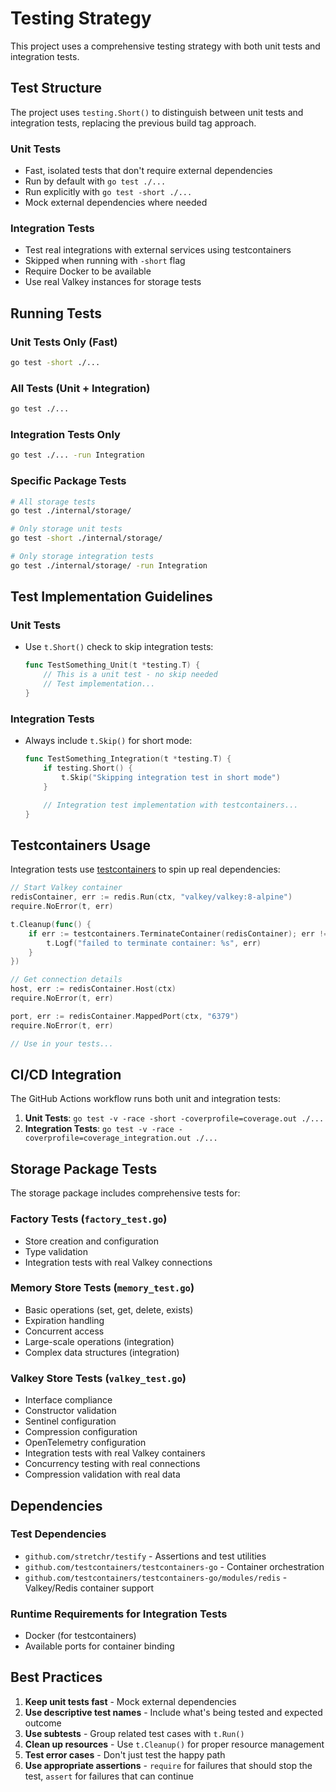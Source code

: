 # Testing Strategy

This project uses a comprehensive testing strategy with both unit tests and integration tests.

## Test Structure

The project uses `testing.Short()` to distinguish between unit tests and integration tests, replacing the previous build tag approach.

### Unit Tests
- Fast, isolated tests that don't require external dependencies
- Run by default with `go test ./...`
- Run explicitly with `go test -short ./...`
- Mock external dependencies where needed

### Integration Tests
- Test real integrations with external services using testcontainers
- Skipped when running with `-short` flag
- Require Docker to be available
- Use real Valkey instances for storage tests

## Running Tests

### Unit Tests Only (Fast)
```bash
go test -short ./...
```

### All Tests (Unit + Integration)
```bash
go test ./...
```

### Integration Tests Only
```bash
go test ./... -run Integration
```

### Specific Package Tests
```bash
# All storage tests
go test ./internal/storage/

# Only storage unit tests
go test -short ./internal/storage/

# Only storage integration tests
go test ./internal/storage/ -run Integration
```

## Test Implementation Guidelines

### Unit Tests
- Use `t.Short()` check to skip integration tests:
  ```go
  func TestSomething_Unit(t *testing.T) {
      // This is a unit test - no skip needed
      // Test implementation...
  }
  ```

### Integration Tests
- Always include `t.Skip()` for short mode:
  ```go
  func TestSomething_Integration(t *testing.T) {
      if testing.Short() {
          t.Skip("Skipping integration test in short mode")
      }

      // Integration test implementation with testcontainers...
  }
  ```

## Testcontainers Usage

Integration tests use [testcontainers](https://github.com/testcontainers/testcontainers-go) to spin up real dependencies:

```go
// Start Valkey container
redisContainer, err := redis.Run(ctx, "valkey/valkey:8-alpine")
require.NoError(t, err)

t.Cleanup(func() {
    if err := testcontainers.TerminateContainer(redisContainer); err != nil {
        t.Logf("failed to terminate container: %s", err)
    }
})

// Get connection details
host, err := redisContainer.Host(ctx)
require.NoError(t, err)

port, err := redisContainer.MappedPort(ctx, "6379")
require.NoError(t, err)

// Use in your tests...
```

## CI/CD Integration

The GitHub Actions workflow runs both unit and integration tests:

1. **Unit Tests**: `go test -v -race -short -coverprofile=coverage.out ./...`
2. **Integration Tests**: `go test -v -race -coverprofile=coverage_integration.out ./...`

## Storage Package Tests

The storage package includes comprehensive tests for:

### Factory Tests (`factory_test.go`)
- Store creation and configuration
- Type validation
- Integration tests with real Valkey connections

### Memory Store Tests (`memory_test.go`)
- Basic operations (set, get, delete, exists)
- Expiration handling
- Concurrent access
- Large-scale operations (integration)
- Complex data structures (integration)

### Valkey Store Tests (`valkey_test.go`)
- Interface compliance
- Constructor validation
- Sentinel configuration
- Compression configuration
- OpenTelemetry configuration
- Integration tests with real Valkey containers
- Concurrency testing with real connections
- Compression validation with real data

## Dependencies

### Test Dependencies
- `github.com/stretchr/testify` - Assertions and test utilities
- `github.com/testcontainers/testcontainers-go` - Container orchestration
- `github.com/testcontainers/testcontainers-go/modules/redis` - Valkey/Redis container support

### Runtime Requirements for Integration Tests
- Docker (for testcontainers)
- Available ports for container binding

## Best Practices

1. **Keep unit tests fast** - Mock external dependencies
2. **Use descriptive test names** - Include what's being tested and expected outcome
3. **Use subtests** - Group related test cases with `t.Run()`
4. **Clean up resources** - Use `t.Cleanup()` for proper resource management
5. **Test error cases** - Don't just test the happy path
6. **Use appropriate assertions** - `require` for failures that should stop the test, `assert` for failures that can continue
